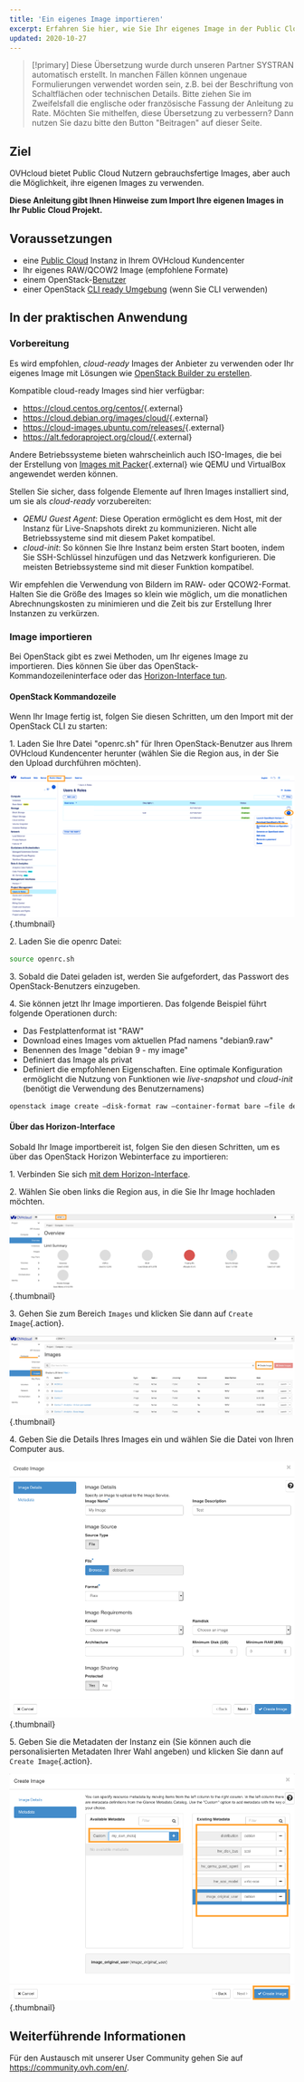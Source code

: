 ```yaml
---
title: 'Ein eigenes Image importieren'
excerpt: Erfahren Sie hier, wie Sie Ihr eigenes Image in der Public Cloud verwenden
updated: 2020-10-27
---
```


> [!primary]
> Diese Übersetzung wurde durch unseren Partner SYSTRAN automatisch erstellt. In manchen Fällen können ungenaue Formulierungen verwendet worden sein, z.B. bei der Beschriftung von Schaltflächen oder technischen Details. Bitte ziehen Sie im Zweifelsfall die englische oder französische Fassung der Anleitung zu Rate. Möchten Sie mithelfen, diese Übersetzung zu verbessern? Dann nutzen Sie dazu bitte den Button "Beitragen" auf dieser Seite.
>

## Ziel

OVHcloud bietet Public Cloud Nutzern gebrauchsfertige Images, aber auch die Möglichkeit, ihre eigenen Images zu verwenden.

**Diese Anleitung gibt Ihnen Hinweise zum Import Ihre eigenen Images in Ihr Public Cloud Projekt.**

## Voraussetzungen

- eine [Public Cloud](/pages/public_cloud/compute/public-cloud-first-steps#schritt-3-instanz-erstellen/) Instanz in Ihrem OVHcloud Kundencenter
- Ihr eigenes RAW/QCOW2 Image (empfohlene Formate) 
- einem OpenStack-[Benutzer](/pages/public_cloud/compute/create_and_delete_a_user) 
- einer OpenStack [CLI ready Umgebung](/pages/public_cloud/compute/prepare_the_environment_for_using_the_openstack_api) (wenn Sie CLI verwenden)

## In der praktischen Anwendung

### Vorbereitung

Es wird empfohlen, *cloud-ready* Images der Anbieter zu verwenden oder Ihr eigenes Image mit Lösungen wie [OpenStack Builder zu erstellen](/pages/public_cloud/compute/create_image_from_existing_image_with_packer).

Kompatible cloud-ready Images sind hier verfügbar:

- <https://cloud.centos.org/centos/>{.external}
- <https://cloud.debian.org/images/cloud/>{.external}
- <https://cloud-images.ubuntu.com/releases/>{.external}
- <https://alt.fedoraproject.org/cloud/>{.external}

Andere Betriebssysteme bieten wahrscheinlich auch ISO-Images, die bei der Erstellung von [Images mit Packer](https://www.packer.io/docs/builders){.external} wie QEMU und VirtualBox angewendet werden können.

Stellen Sie sicher, dass folgende Elemente auf Ihren Images installiert sind, um sie als *cloud-ready* vorzubereiten:

- *QEMU Guest Agent*\: Diese Operation ermöglicht es dem Host, mit der Instanz für Live-Snapshots direkt zu kommunizieren. Nicht alle Betriebssysteme sind mit diesem Paket kompatibel.
- *cloud-init*\: So können Sie Ihre Instanz beim ersten Start booten, indem Sie SSH-Schlüssel hinzufügen und das Netzwerk konfigurieren. Die meisten Betriebssysteme sind mit dieser Funktion kompatibel.

Wir empfehlen die Verwendung von Bildern im RAW- oder QCOW2-Format. Halten Sie die Größe des Images so klein wie möglich, um die monatlichen Abrechnungskosten zu minimieren und die Zeit bis zur Erstellung Ihrer Instanzen zu verkürzen.

### Image importieren

Bei OpenStack gibt es zwei Methoden, um Ihr eigenes Image zu importieren. Dies können Sie über das OpenStack-Kommandozeileninterface oder das [Horizon-Interface tun](https://horizon.cloud.ovh.net/auth/login/).

#### OpenStack Kommandozeile

Wenn Ihr Image fertig ist, folgen Sie diesen Schritten, um den Import mit der OpenStack CLI zu starten:

1\. Laden Sie Ihre Datei "openrc.sh" für Ihren OpenStack-Benutzer aus Ihrem OVHcloud Kundencenter herunter (wählen Sie die Region aus, in der Sie den Upload durchführen möchten).

![openrc](images/openrc_file.png){.thumbnail}

2\. Laden Sie die openrc Datei:

```sh
source openrc.sh
```

3\. Sobald die Datei geladen ist, werden Sie aufgefordert, das Passwort des OpenStack-Benutzers einzugeben.

4\. Sie können jetzt Ihr Image importieren. Das folgende Beispiel führt folgende Operationen durch:

- Das Festplattenformat ist "RAW"
- Download eines Images vom aktuellen Pfad namens "debian9.raw"
- Benennen des Image "debian 9 - my image"
- Definiert das Image als privat
- Definiert die empfohlenen Eigenschaften. Eine optimale Konfiguration ermöglicht die Nutzung von Funktionen wie *live-snapshot* und *cloud-init* (benötigt die Verwendung des Benutzernamens)

```sh
openstack image create —disk-format raw —container-format bare —file debian9.raw "debian 9 - my image" —private —property distribution=debian —property hw_disk_bus=scsi —property hw_scsi_model=virtio-scsi —property hw_qemu_guest_agent es —property image_original_user=debian
```

#### Über das Horizon-Interface

Sobald Ihr Image importbereit ist, folgen Sie den diesen Schritten, um es über das OpenStack Horizon Webinterface zu importieren:

1\. Verbinden Sie sich [mit dem Horizon-Interface](https://horizon.cloud.ovh.net/auth/login/).

2\. Wählen Sie oben links die Region aus, in die Sie Ihr Image hochladen möchten.

![horizon_1](images/horizon_1.png){.thumbnail}

3\. Gehen Sie zum Bereich `Images` und klicken Sie dann auf `Create Image`{.action}.

![horizon_2](images/horizon_2.png){.thumbnail}

4\. Geben Sie die Details Ihres Images ein und wählen Sie die Datei von Ihren Computer aus.

![horizon_3](images/horizon_3.png){.thumbnail}

5\. Geben Sie die Metadaten der Instanz ein (Sie können auch die personalisierten Metadaten Ihrer Wahl angeben) und klicken Sie dann auf `Create Image`{.action}.

![horizon_4](images/horizon_4.png){.thumbnail}

## Weiterführende Informationen

Für den Austausch mit unserer User Community gehen Sie auf <https://community.ovh.com/en/>.
